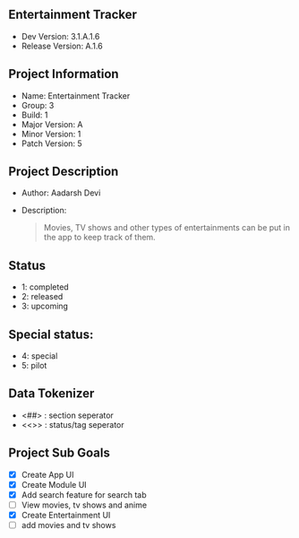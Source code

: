 ## Entertainment Tracker

- Dev Version: 3.1.A.1.6
- Release Version: A.1.6

## Project Information

- Name: Entertainment Tracker
- Group: 3
- Build: 1
- Major Version: A
- Minor Version: 1
- Patch Version: 5

## Project Description

- Author: Aadarsh Devi

- Description:
  > Movies, TV shows and other types of entertainments can be put in the app to keep track of them.

## Status

- 1: completed
- 2: released
- 3: upcoming

## Special status:

- 4: special
- 5: pilot

## Data Tokenizer

- <##> : section seperator
- <<>> : status/tag seperator

## Project Sub Goals

- [x] Create App UI
- [x] Create Module UI
- [x] Add search feature for search tab
- [ ] View movies, tv shows and anime
- [x] Create Entertainment UI
- [ ] add movies and tv shows
